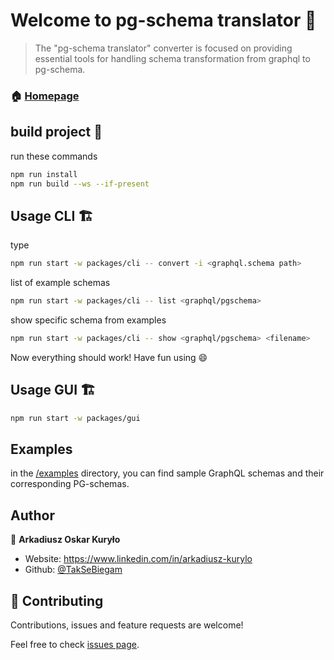 # Welcome to pg-schema translator :book:

> The &#34;pg-schema translator&#34; converter is focused on providing essential tools for handling schema transformation from graphql to pg-schema.

### :house: [Homepage](https://github.com/TakSeBiegam/PG-Schema-translator)

## build project :seedling:

run these commands

```sh
npm run install
npm run build --ws --if-present
```

## Usage CLI 🏗️

<!-- prettier-ignore -->
type

```sh
npm run start -w packages/cli -- convert -i <graphql.schema path>
```

list of example schemas

```sh
npm run start -w packages/cli -- list <graphql/pgschema>
```

show specific schema from examples

```sh
npm run start -w packages/cli -- show <graphql/pgschema> <filename>
```

Now everything should work! Have fun using :smile:

## Usage GUI 🏗️

```sh
npm run start -w packages/gui
```

## Examples

in the [/examples](https://github.com/TakSeBiegam/pg-schema-translator/tree/master/packages/cli/examples) directory, you can find sample GraphQL schemas and their corresponding PG-schemas.

## Author

👤 **Arkadiusz Oskar Kuryło**

- Website: https://www.linkedin.com/in/arkadiusz-kurylo
- Github: [@TakSeBiegam](https://github.com/TakSeBiegam)

## 🤝 Contributing

Contributions, issues and feature requests are welcome!

Feel free to check [issues page](https://github.com/TakSeBiegam/PG-Schema-translator/issues).
